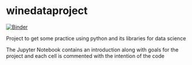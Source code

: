 # winedataproject

[![Binder](https://mybinder.org/badge_logo.svg)](https://mybinder.org/v2/gh/RJBraith/winedataproject/HEAD)

Project to get some practice using python and its libraries for data science

The Jupyter Notebook contains an introduction along with goals for the project and each cell is commented with the intention of the code
